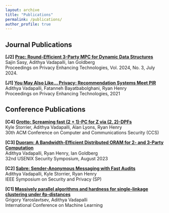 ```yaml
---
layout: archive
title: "Publications"
permalink: /publications/
author_profile: true
---
```



## Journal Publications

 **[J2] [Prac:  Round-Efficient 3-Party MPC for Dynamic Data Structures]()**<br>
    Sajin Sasy, Adithya Vadapalli, Ian Goldberg<br>
    Proceedings on Privacy Enhancing Technologies, Vol. 2024, No. 3, July 2024.


 **[J1] [You May Also Like… Privacy: Recommendation Systems Meet PIR]()**<br>
    Adithya Vadapalli, Fatanneh Bayatbabolghani, Ryan Henry<br>
    Proceedings on Privacy Enhancing Technologies, 2021

## Conference Publications

**[C4] [Grotto: Screaming fast (2 + 1)-PC for Z via (2, 2)-DPFs]()**  
  Kyle Storrier, Adithya Vadapalli, Alan Lyons, Ryan Henry <br>
   30th ACM Conference on Computer and Communications Security (CCS)
   

**[C3] [Duoram: A Bandwidth-Efficient Distributed ORAM for 2- and 3-Party Computation]()** <br>
    Adithya Vadapalli, Ryan Henry, Ian Goldberg<br>
    32nd USENIX Security Symposium, August 2023

**[C2] [Sabre: Sender-Anonymous Messaging with Fast Audits]()** <br>
    Adithya Vadapalli, Kyle Storrier, Ryan Henry<br>
    IEEE Symposium on Security and Privacy (SP)

**[C1] [Massively parallel algorithms and hardness for single-linkage clustering under ℓp-distances]()** <br>
    Grigory Yaroslavtsev, Adithya Vadapalli <br>
    International Conference on Machine Learning <br>

